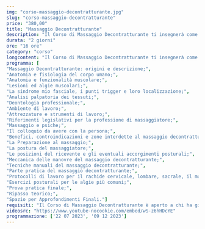 ```yaml
---
img: "corso-massaggio-decontratturante.jpg"
slug: "corso-massaggio-decontratturante"
price: "380,00"
title: "Massaggio Decontratturante"
description: "Il Corso di Massaggio Decontratturante ti insegnerà come alleviare il dolore muscolare causato dalle contratture, ovvero un aumento involontario di tono dei muscoli che può derivare da sforzi, posture errate, stress o traumi. Il massaggio decontratturante agisce su aree specifiche del corpo, come gli arti inferiori, la schiena o la zona lombare, e ha anche un effetto preventivo, rilassando i muscoli e prevenendo le infiammazioni. Il massaggio decontratturante è una tecnica molto usata in ambito sportivo, ma anche da chi soffre di tensioni muscolari croniche o acute. Nel corso imparerai la teoria di base e le tecniche pratiche del massaggio decontratturante, studierai le principali algie muscolari, i benefici e le controindicazioni del massaggio, e approfondirai le tecniche per individuare e sciogliere i Punti Trigger, ovvero i punti dove si localizza il dolore. Il corso ti renderà in grado di praticare un massaggio decontratturante efficace e sicuro, ottenendo un rilassamento totale della muscolatura trattata."
durata: "2 giorni"
ore: "16 ore"
category: "corso"
longcontent: "Il Corso di Massaggio Decontratturante ti insegnerà come alleviare il dolore muscolare causato dalle contratture, ovvero un aumento involontario di tono dei muscoli che può derivare da sforzi, posture errate, stress o traumi. Il massaggio decontratturante agisce su aree specifiche del corpo, come gli arti inferiori, la schiena o la zona lombare, e ha anche un effetto preventivo, rilassando i muscoli e prevenendo le infiammazioni. Il massaggio decontratturante è una tecnica molto usata in ambito sportivo, ma anche da chi soffre di tensioni muscolari croniche o acute. Nel corso imparerai la teoria di base e le tecniche pratiche del massaggio decontratturante, studierai le principali algie muscolari, i benefici e le controindicazioni del massaggio, e approfondirai le tecniche per individuare e sciogliere i Punti Trigger, ovvero i punti dove si localizza il dolore. Il corso ti renderà in grado di praticare un massaggio decontratturante efficace e sicuro, ottenendo un rilassamento totale della muscolatura trattata."
programma: [
"Massaggio Decontratturante: origini e descrizione;",
"Anatomia e fisiologia del corpo umano;",
"Anatomia e funzionalità muscolare;",
"Lesioni ed algie muscolari;",
"La sindrome mio fasciale, i punti trigger e loro localizzazione;",
"Analisi palpatoria dei tessuti;",
"Deontologia professionale;",
"Ambiente di lavoro;",
"Attrezzature e strumenti di lavoro;",
"Riferimenti legislativi per la professione di massaggiatore;",
"Massaggio e psiche;",
"Il colloquio da avere con la persona;",
"Benefici, controindicazioni e zone interdette al massaggio decontratturante;",
"La Preparazione al massaggio;",
"La postura del massaggiatore;",
"Le posizioni del ricevente e gli eventuali accorgimenti posturali;",
"Meccanica delle manovre del massaggio decontratturante;",
"Tecniche manuali del massaggio decontratturante;",
"Parte pratica del massaggio decontratturante;",
"Protocolli di lavoro per il rachide cervicale, lombare, sacrale, il muscolo piriforme e gli arti inferiori;",
"Esercizi posturali per le algie più comuni;",
"Prova pratica finale;",
"Ripasso teorico;",
"Spazio per Approfondimenti Finali."]
requisiti: "Il Corso di Massaggio Decontratturante è aperto a chi ha già un'esperienza di base precedente e soprattutto una conoscenza delle tecniche occidentali del Massaggio Classico Svedese, quali sfioramenti, frizioni, impastamenti, vibrazioni e percussioni, in tutte le loro varianti."
videosrc: "https://www.youtube-nocookie.com/embed/wS-z6hHDcYE"
programmazione: ['22 07 2023', '09 12 2023']  
---
```

